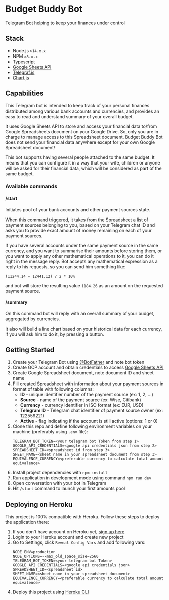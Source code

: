 # Budget Buddy Bot

Telegram Bot helping to keep your finances under control

## Stack

- Node.js `>14.x.x`
- NPM `>8.x.x`
- Typescript
- [Google Sheets API](https://developers.google.com/sheets/api)
- [Telegraf.js](https://telegrafjs.org/)
- [Chart.js](https://www.chartjs.org/)

## Capabilities

This Telegram bot is intended to keep track of your personal finances distributed among various bank accounts and currencies, and provides an easy to read and understand summary of your overall budget.

It uses Google Sheets API to store and access your financial data to/from Google Spreadsheets document on your Google Drive. So, only you are in charge to manage access to this Spreadsheet document. Budget Buddy Bot does not send your financial data anywhere except for your own Google Spreadsheet document!

This bot supports having several people attached to the same budget. It means that you can configure it in a way that your wife, children or anyone will be asked for their financial data, which will be considered as part of the same budget.

### Available commands

#### /start
Initiates pool of your bank accounts and other payment sources state. 

When this command triggered, it takes from the Spreadsheet a list of payment sources belonging to you, based on your Telegram chat ID and asks you to provide exact amount of money remaining on each of your payment sources.

If you have several accounts under the same payment source in the same currency, and you want to summarise their amounts before storing them, or you want to apply any other mathematical operations to it, you can do it right in the message reply. Bot accepts any mathematical expression as a reply to his requests, so you can send him something like:
```shell
(11244.14 + 12441.12) / 2 * 10%
```
and bot will store the resulting value `1184.26` as an amount on the requested payment source.

#### /summary
On this command bot will reply with an overall summary of your budget, aggregated by currencies.

It also will build a line chart based on your historical data for each currency, if you will ask him to do it, by pressing a button.

## Getting Started

1. Create your Telegram Bot using [@BotFather](https://t.me/BotFather) and note bot token
2. Create GCP account and obtain credentials to access [Google Sheets API](https://developers.google.com/sheets/api)
3. Create Google Spreadsheet document, note document ID and sheet name
4. Fill created Spreadsheet with information about your payment sources in format of table with following columns:
    - **ID** - unique identifier number of the payment source (ex: 1, 2, ...)
    - **Source** - name of the payment source (ex: Wise, Citibank)
    - **Currency** - currency identifier in ISO format (ex: EUR, USD)
    - **Telegram ID** - Telegram chat identifier of payment source owner (ex: 122559221)
    - **Active** - flag indicating if the account is still active (options: 1 or 0)
5. Clone this repo and define following environment variables on your machine (preferably using `.env` file):
    ```shell
    TELEGRAM_BOT_TOKEN=<your telegram bot Token from step 1>
    GOOGLE_API_CREDENTIALS=<google api credentials json from step 2>
    SPREADSHEET_ID=<spreadsheet id from step 3>
    SHEET_NAME=<sheet name in your spreadsheet document from step 3>
    EQUIVALENCE_CURRENCY=<preferable currency to calculate total amount equivalence>
    ```
6. Install project dependencies with `npm install`   
7. Run application in development mode using command `npm run dev`
8. Open conversation with your bot in Telegram
9. Hit `/start` command to launch your first amounts pool

## Deploying on Heroku
This project is 100% compatible with Heroku. Follow these steps to deploy the application there:
1. If you don't have account on Heroku yet, [sign up here](https://signup.heroku.com/)
2. Login to your Heroku account and create new project
3. Go to Settings, click `Reveal Config Vars` and add following vars:
   ```shell
   NODE_ENV=production
   NODE_OPTIONS=--max_old_space_size=2560
   TELEGRAM_BOT_TOKEN=<your telegram bot Token>
   GOOGLE_API_CREDENTIALS=<google api credentials json>
   SPREADSHEET_ID=<spreadsheet id>
   SHEET_NAME=<sheet name in your spreadsheet document>
   EQUIVALENCE_CURRENCY=<preferable currency to calculate total amount equivalence>
   ```
4. Deploy this project using [Heroku CLI](https://devcenter.heroku.com/articles/heroku-cli)

